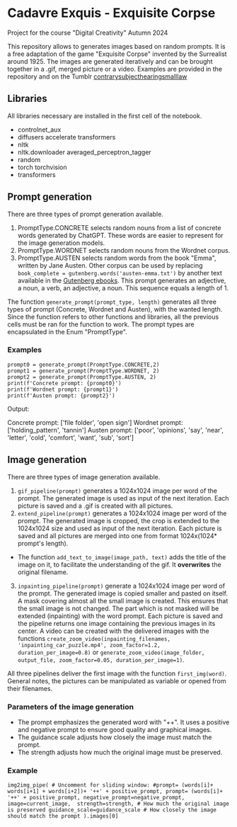# Cadavre Exquis - Exquisite Corpse
Project for the course "Digital Creativity"
Autumn 2024

This repository allows to generates images based on random prompts. It is a free adaptation of the game "Exquisite Corpse" invented by the Surrealist around 1925. The images are generated iteratively and can be brought together in a .gif, merged picture or a video. Examples are provided in the repository and on the Tumblr [contrarysubjecthearingsmalllaw](https://www.tumblr.com/blog/contrarysubjecthearingsmalllaw)

## Libraries
All libraries necessary are installed in the first cell of the notebook.

+ controlnet_aux
+ diffusers accelerate transformers
+ nltk
+ nltk.downloader averaged_perceptron_tagger
+ random
+ torch torchvision
+ transformers

## Prompt generation
There are three types of prompt generation available.
1. PromptType.CONCRETE selects random nouns from a list of concrete words generated by ChatGPT. These words are easier to represent for the image generation models.
2. PromptType.WORDNET selects random nouns from the Wordnet corpus.
3. PromptType.AUSTEN selects random words from the book "Emma", written by Jane Austen. Other corpus can be used by replacing `book_complete = gutenberg.words('austen-emma.txt')` by another text available in the [Gutenberg ebooks](https://www.gutenberg.org/). This prompt generates an adjective, a noun, a verb, an adjective, a noun. This sequence equals a length of 1.


The function `generate_prompt(prompt_type, length)` generates all three types of prompt (Concrete, Wordnet and Austen), with the wanted length. Since the function refers to other functions and libraries, all the previous cells must be ran for the function to work. The prompt types are encapsulated in the Enum "PromptType".


### Examples
`prompt0 = generate_prompt(PromptType.CONCRETE,2)`\
`prompt1 = generate_prompt(PromptType.WORDNET, 2)`\
`prompt2 = generate_prompt(PromptType.AUSTEN, 2)`\
`print(f'Concrete prompt: {prompt0}')`\
`print(f'Wordnet prompt: {prompt1}')`\
`print(f'Austen prompt: {prompt2}')`

Output:

Concrete prompt: ['file folder', 'open sign']
Wordnet prompt: ['holding_pattern', 'tannin']
Austen prompt: ['poor', 'opinions', 'say', 'near', 'letter', 'cold', 'comfort', 'want', 'sub', 'sort']

## Image generation
There are three types of image generation available.
1. `gif_pipeline(prompt)` generates a 1024x1024 image per word of the prompt. The generated image is used as input of the next iteration. Each picture is saved and a .gif is created with all pictures.
2. `extend_pipeline(prompt)` generates a 1024x1024 image per word of the prompt. The generated image is cropped, the crop is extended to the 1024x1024 size and used as input of the next iteration. Each picture is saved and all pictures are merged into one from format 1024x(1024* prompt's length).
+ The function `add_text_to_image(image_path, text)` adds the title of the image on it, to facilitate the understanding of the gif. It **overwrites** the original filename.
3. `inpainting_pipeline(prompt)` generate a 1024x1024 image per word of the prompt. The generated image is copied smaller and pasted on itself. A mask covering almost all the small image is created. This ensures that the small image is not changed. The part which is not masked will be extended (inpainting) with the word prompt. Each picture is saved and the pipeline returns one image containing the previous images in its center. A video can be created with the delivered images with the functions `create_zoom_video(inpainting_filenames, 'inpainting_car_puzzle.mp4', zoom_factor=1.2, duration_per_image=0.8)` or `generate_zoom_video(image_folder, output_file, zoom_factor=0.05, duration_per_image=1)`.

All three pipelines deliver the first image with the function `first_img(word)`.
General notes, the pictures can be manipulated as variable or opened from their filenames.

### Parameters of the image generation
+ The prompt emphasizes the generated word with "++". It uses a positive and negative prompt to ensure good quality and graphical images.
+ The guidance scale adjusts how closely the image must match the prompt.
+ The strength adjusts how much the original image must be preserved.

### Example
`img2img_pipe(
            # Uncomment for sliding window:
            #prompt= (words[i]+ words[i+1] + words[i+2])+ '++' + positive_prompt,
            prompt= (words[i]+ '++' + positive_prompt,
            negative_prompt=negative_prompt,
            image=current_image, 
            strength=strength, # How much the original image is preserved
            guidance_scale=guidance_scale # How closely the image should match the prompt
        ).images[0]`
